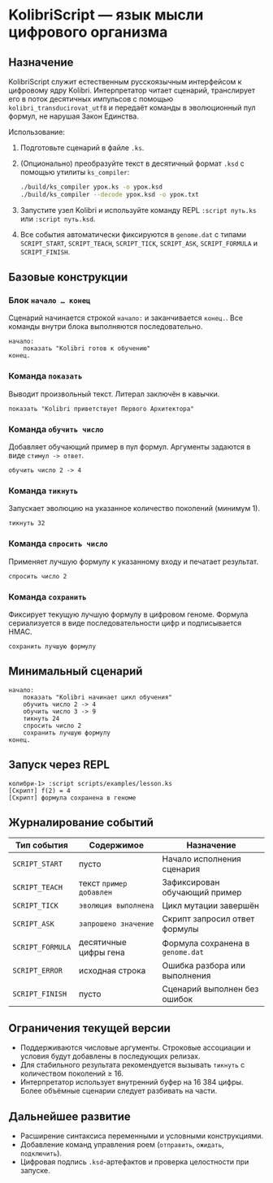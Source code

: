 # KolibriScript — язык мысли цифрового организма

## Назначение
KolibriScript служит естественным русскоязычным интерфейсом к цифровому ядру Kolibri. Интерпретатор читает сценарий, транслирует его в поток десятичных импульсов с помощью `kolibri_transducirovat_utf8` и передаёт команды в эволюционный пул формул, не нарушая Закон Единства.

Использование:

1. Подготовьте сценарий в файле `.ks`.
2. (Опционально) преобразуйте текст в десятичный формат `.ksd` с помощью утилиты `ks_compiler`:

   ```bash
   ./build/ks_compiler урок.ks -o урок.ksd
   ./build/ks_compiler --decode урок.ksd -o урок.txt
   ```

3. Запустите узел Kolibri и используйте команду REPL `:script путь.ks` или `:script путь.ksd`.
4. Все события автоматически фиксируются в `genome.dat` с типами `SCRIPT_START`, `SCRIPT_TEACH`, `SCRIPT_TICK`, `SCRIPT_ASK`, `SCRIPT_FORMULA` и `SCRIPT_FINISH`.

## Базовые конструкции

### Блок `начало … конец`
Сценарий начинается строкой `начало:` и заканчивается `конец.`. Все команды внутри блока выполняются последовательно.

```text
начало:
    показать "Kolibri готов к обучению"
конец.
```

### Команда `показать`
Выводит произвольный текст. Литерал заключён в кавычки.

```text
показать "Kolibri приветствует Первого Архитектора"
```

### Команда `обучить число`
Добавляет обучающий пример в пул формул. Аргументы задаются в виде `стимул -> ответ`.

```text
обучить число 2 -> 4
```

### Команда `тикнуть`
Запускает эволюцию на указанное количество поколений (минимум 1).

```text
тикнуть 32
```

### Команда `спросить число`
Применяет лучшую формулу к указанному входу и печатает результат.

```text
спросить число 2
```

### Команда `сохранить`
Фиксирует текущую лучшую формулу в цифровом геноме. Формула сериализуется в виде последовательности цифр и подписывается HMAC.

```text
сохранить лучшую формулу
```

## Минимальный сценарий

```text
начало:
    показать "Kolibri начинает цикл обучения"
    обучить число 2 -> 4
    обучить число 3 -> 9
    тикнуть 24
    спросить число 2
    сохранить лучшую формулу
конец.
```

## Запуск через REPL

```text
колибри-1> :script scripts/examples/lesson.ks
[Скрипт] f(2) = 4
[Скрипт] формула сохранена в геноме
```

## Журналирование событий

| Тип события | Содержимое | Назначение |
| --- | --- | --- |
| `SCRIPT_START` | пусто | Начало исполнения сценария |
| `SCRIPT_TEACH` | текст `пример добавлен` | Зафиксирован обучающий пример |
| `SCRIPT_TICK` | `эволюция выполнена` | Цикл мутации завершён |
| `SCRIPT_ASK` | `запрошено значение` | Скрипт запросил ответ формулы |
| `SCRIPT_FORMULA` | десятичные цифры гена | Формула сохранена в `genome.dat` |
| `SCRIPT_ERROR` | исходная строка | Ошибка разбора или выполнения |
| `SCRIPT_FINISH` | пусто | Сценарий выполнен без ошибок |

## Ограничения текущей версии

- Поддерживаются числовые аргументы. Строковые ассоциации и условия будут добавлены в последующих релизах.
- Для стабильного результата рекомендуется вызывать `тикнуть` с количеством поколений ≥ 16.
- Интерпретатор использует внутренний буфер на 16 384 цифры. Более объёмные сценарии следует разбивать на части.

## Дальнейшее развитие

- Расширение синтаксиса переменными и условными конструкциями.
- Добавление команд управления роем (`отправить`, `ожидать`, `подключить`).
- Цифровая подпись `.ksd`-артефактов и проверка целостности при запуске.
